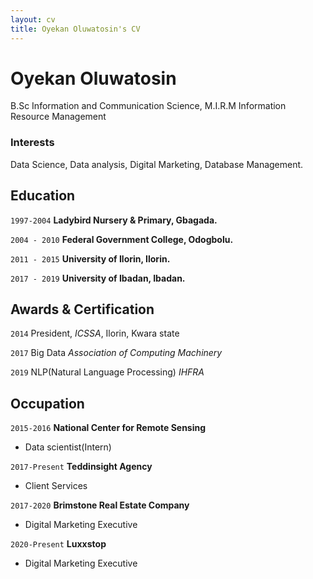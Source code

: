 ```yaml
---
layout: cv
title: Oyekan Oluwatosin's CV
---
```

# Oyekan Oluwatosin
B.Sc Information and Communication Science, M.I.R.M Information Resource Management


### Interests

Data Science, Data analysis, Digital Marketing, Database Management.


## Education

`1997-2004`
__Ladybird Nursery & Primary, Gbagada.__

`2004 - 2010`
__Federal Government College, Odogbolu.__


`2011 - 2015`
__University of Ilorin, Ilorin.__


`2017 - 2019`
__University of Ibadan, Ibadan.__



## Awards & Certification

`2014`
President, *ICSSA*, Ilorin, Kwara state

`2017`
Big Data *Association of Computing Machinery*

`2019`
NLP(Natural Language Processing) *IHFRA*


## Occupation

`2015-2016`
__National Center for Remote Sensing__

- Data scientist(Intern)


`2017-Present`
__Teddinsight Agency__

- Client Services


`2017-2020`
__Brimstone Real Estate Company__

- Digital Marketing Executive

`2020-Present`
__Luxxstop__

- Digital Marketing Executive
